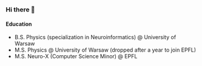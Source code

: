 ### Hi there 👋

#### Education

 - B.S. Physics (specialization in Neuroinformatics) @ University of Warsaw
 - M.S. Physics @ University of Warsaw (dropped after a year to join EPFL)
 - M.S. Neuro-X (Computer Science Minor) @ EPFL
<!--
**Laz4rz/Laz4rz** is a ✨ _special_ ✨ repository because its `README.md` (this file) appears on your GitHub profile.

Here are some ideas to get you started:

- 🔭 I’m currently working on ...
- 🌱 I’m currently learning ...
- 👯 I’m looking to collaborate on ...
- 🤔 I’m looking for help with ...
- 💬 Ask me about ...
- 📫 How to reach me: ...
- 😄 Pronouns: ...
- ⚡ Fun fact: ...
-->
